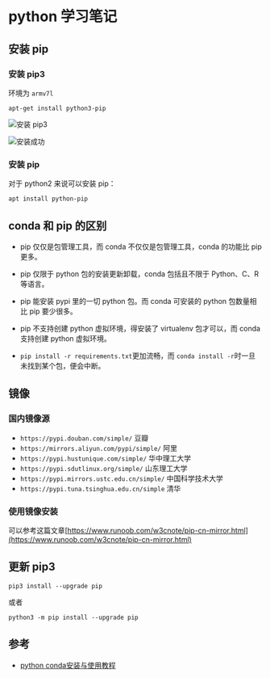 # python 学习笔记


<!-- author： xiaobinqt -->
<!-- email： xiaobinqt@163.com -->
<!-- https://xiaobinqt.github.io -->
<!-- https://www.xiaobinqt.cn -->

## 安装 pip

### 安装 pip3

环境为 `armv7l`

```shell
apt-get install python3-pip
```

![安装 pip3](https://cdn.xiaobinqt.cn/xiaobinqt.io/20220506/0c0124fe0fc94492a6784befd8c02b76.png?imageView2/0/q/75|watermark/2/text/eGlhb2JpbnF0/font/dmlqYXlh/fontsize/1000/fill/IzVDNUI1Qg==/dissolve/52/gravity/SouthEast/dx/15/dy/15 '安装 pip3')

![安装成功](https://cdn.xiaobinqt.cn/xiaobinqt.io/20220506/e371015510e3492d9f2668c333b6316d.png?imageView2/0/q/75|watermark/2/text/eGlhb2JpbnF0/font/dmlqYXlh/fontsize/1000/fill/IzVDNUI1Qg==/dissolve/52/gravity/SouthEast/dx/15/dy/15 '安装成功')

### 安装 pip

对于 python2 来说可以安装 pip：

```shell
apt install python-pip
```

## conda 和 pip 的区别

+ pip 仅仅是包管理工具，而 conda 不仅仅是包管理工具，conda 的功能比 pip 更多。

+ pip 仅限于 python 包的安装更新卸载，conda 包括且不限于 Python、C、R 等语言。

+ pip 能安装 pypi 里的一切 python 包。而 conda 可安装的 python 包数量相比 pip 要少很多。

+ pip 不支持创建 python 虚拟环境，得安装了 virtualenv 包才可以，而 conda 支持创建 python 虚拟环境。

+ `pip install -r requirements.txt`更加流畅，而 `conda install -r`时一旦未找到某个包，便会中断。

## 镜像

### 国内镜像源

+ `https://pypi.douban.com/simple/` 豆瓣
+ `https://mirrors.aliyun.com/pypi/simple/` 阿里
+ `https://pypi.hustunique.com/simple/` 华中理工大学
+ `https://pypi.sdutlinux.org/simple/` 山东理工大学
+ `https://pypi.mirrors.ustc.edu.cn/simple/` 中国科学技术大学
+ `https://pypi.tuna.tsinghua.edu.cn/simple` 清华

### 使用镜像安装

可以参考这篇文章[https://www.runoob.com/w3cnote/pip-cn-mirror.html](https://www.runoob.com/w3cnote/pip-cn-mirror.html)

## 更新 pip3

```shell
pip3 install --upgrade pip
```

或者

```shell
python3 -m pip install --upgrade pip
```

## 参考

+ [python conda安装与使用教程](https://blog.csdn.net/linxinfa/article/details/108914011)





